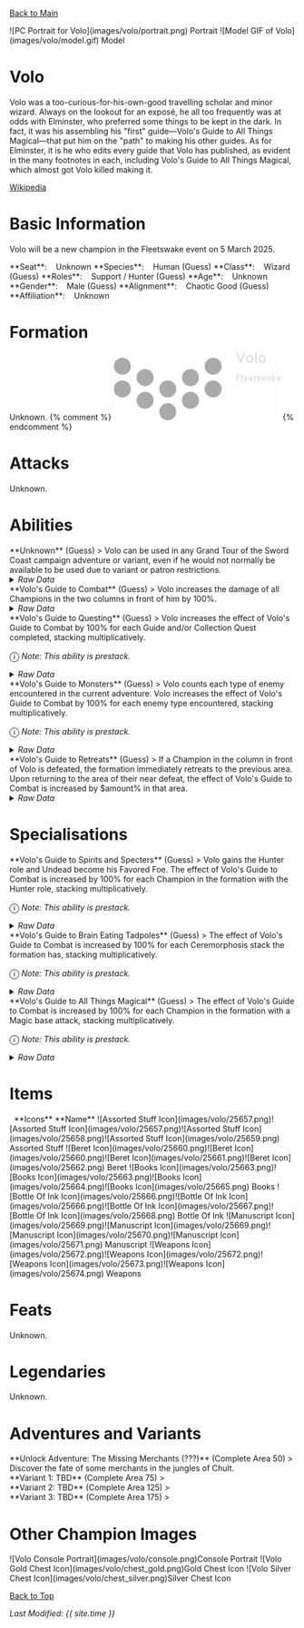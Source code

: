 [Back to Main](index.md)

<span class="championPortraitsRow">
    <span class="championPortraitsColumn">
        <span class="championPortraitsImage">
            ![PC Portrait for Volo](images/volo/portrait.png)
        </span>
        <span>
        Portrait
        </span>
    </span>
    <span class="championPortraitsColumn">
        <span class="championPortraitsImage">
            ![Model GIF of Volo](images/volo/model.gif)
        </span>
        <span>
        Model
        </span>
    </span>
</span>

# Volo

Volo was a too-curious-for-his-own-good travelling scholar and minor wizard. Always on the lookout for an exposé, he all too frequently was at odds with Elminster, who preferred some things to be kept in the dark. In fact, it was his assembling his "first" guide—Volo's Guide to All Things Magical—that put him on the "path" to making his other guides. As for Elminster, it is he who edits every guide that Volo has published, as evident in the many footnotes in each, including Volo's Guide to All Things Magical, which almost got Volo killed making it.

[Wikipedia](https://en.wikipedia.org/wiki/Volothamp_Geddarm/)

# Basic Information

Volo will be a new champion in the Fleetswake event on 5 March 2025.

<span class="champStatsTableColumn">
    <span class="champStatsTableRow">
        <span class="champStatsTableInfoHeader">
            <span style="margin-right:4px;">**Seat**:</span>
        </span>
        <span class="champStatsTableInfoSmall">
            <span style="margin-left:8px;">Unknown</span>
        </span>
    </span>
    <span class="champStatsTableRow">
        <span class="champStatsTableInfoHeader">
            <span style="margin-right:4px;">**Species**:</span>
        </span>
        <span class="champStatsTableInfoSmall">
            <span style="margin-left:8px;">Human (Guess)</span>
        </span>
    </span>
    <span class="champStatsTableRow">
        <span class="champStatsTableInfoHeader">
            <span style="margin-right:4px;">**Class**:</span>
        </span>
        <span class="champStatsTableInfoSmall">
            <span style="margin-left:8px;">Wizard (Guess)</span>
        </span>
    </span>
    <span class="champStatsTableRow">
        <span class="champStatsTableInfoHeader">
            <span style="margin-right:4px;">**Roles**:</span>
        </span>
        <span class="champStatsTableInfoSmall">
            <span style="margin-left:8px;">Support / Hunter (Guess)</span>
        </span>
    </span>
    <span class="champStatsTableRow">
        <span class="champStatsTableInfoHeader">
            <span style="margin-right:4px;">**Age**:</span>
        </span>
        <span class="champStatsTableInfoSmall">
            <span style="margin-left:8px;">Unknown</span>
        </span>
    </span>
    <span class="champStatsTableRow">
        <span class="champStatsTableInfoHeader">
            <span style="margin-right:4px;">**Gender**:</span>
        </span>
        <span class="champStatsTableInfoSmall">
            <span style="margin-left:8px;">Male (Guess)</span>
        </span>
    </span>
    <span class="champStatsTableRow">
        <span class="champStatsTableInfoHeader">
            <span style="margin-right:4px;">**Alignment**:</span>
        </span>
        <span class="champStatsTableInfoSmall">
            <span style="margin-left:8px;">Chaotic Good (Guess)</span>
        </span>
    </span>
    <span class="champStatsTableRow">
        <span class="champStatsTableInfoHeader">
            <span style="margin-right:4px;">**Affiliation**:</span>
        </span>
        <span class="champStatsTableInfoSmall">
            <span style="margin-left:8px;">Unknown</span>
        </span>
    </span>
</span>

# Formation

Unknown.
{% comment %}
<span class="formationBorder">
    ![Formation Layout](images/volo/formation.png)
</span>
{% endcomment %}

# Attacks

Unknown.

# Abilities

<div markdown="1" class="abilityBorder"><div markdown="1" class="abilityBorderInner">
**Unknown** (Guess)
> Volo can be used in any Grand Tour of the Sword Coast campaign adventure or variant, even if he would not normally be available to be used due to variant or patron restrictions.
<details><summary><em>Raw Data</em></summary>
<p>
<pre>
{
    "id": 2230,
    "flavour_text": "",
    "description": {
        "desc": "Volo can be used in any Grand Tour of the Sword Coast campaign adventure or variant, even if he would not normally be available to be used due to variant or patron restrictions."
    },
    "effect_keys": [
        {
            "effect_string": "do_nothing"
        }
    ],
    "requirements": "",
    "graphic_id": 0,
    "large_graphic_id": 0,
    "properties": {
        "is_formation_ability": true,
        "formation_circle_icon": false,
        "owner_use_outgoing_description": true
    }
}
</pre>
</p>
</details>
</div></div>

<div markdown="1" class="abilityBorder"><div markdown="1" class="abilityBorderInner">
**Volo's Guide to Combat** (Guess)
> Volo increases the damage of all Champions in the two columns in front of him by 100%.
<details><summary><em>Raw Data</em></summary>
<p>
<pre>
{
    "id": 2231,
    "flavour_text": "",
    "description": {
        "desc": "Volo increases the damage of all Champions in the two columns in front of him by $amount%."
    },
    "effect_keys": [
        {
            "effect_string": "hero_dps_multiplier_mult,100",
            "targets": [
                "next_two_col"
            ]
        }
    ],
    "requirements": "",
    "graphic_id": 0,
    "large_graphic_id": 0,
    "properties": {
        "is_formation_ability": true,
        "formation_circle_icon": false,
        "owner_use_outgoing_description": true,
        "indexed_effect_properties": true,
        "per_effect_index_bonuses": true,
        "default_bonus_index": 0
    }
}
</pre>
</p>
</details>
</div></div>

<div markdown="1" class="abilityBorder"><div markdown="1" class="abilityBorderInner">
**Volo's Guide to Questing** (Guess)
> Volo increases the effect of Volo's Guide to Combat by 100% for each Guide and/or Collection Quest completed, stacking multiplicatively.

<span style="font-size:1.2em;">ⓘ</span> *Note: This ability is prestack.*
<details><summary><em>Raw Data</em></summary>
<p>
<pre>
{
    "id": 2232,
    "flavour_text": "",
    "description": {
        "desc": "Volo increases the effect of Volo's Guide to Combat by $amount% for each Guide and/or Collection Quest completed, stacking multiplicatively."
    },
    "effect_keys": [
        {
            "effect_string": "pre_stack,100"
        }
    ],
    "requirements": "",
    "graphic_id": 0,
    "large_graphic_id": 0,
    "properties": {
        "is_formation_ability": true,
        "formation_circle_icon": false,
        "owner_use_outgoing_description": true,
        "indexed_effect_properties": true,
        "per_effect_index_bonuses": true,
        "default_bonus_index": 0
    }
}
</pre>
</p>
</details>
</div></div>

<div markdown="1" class="abilityBorder"><div markdown="1" class="abilityBorderInner">
**Volo's Guide to Monsters** (Guess)
> Volo counts each type of enemy encountered in the current adventure. Volo increases the effect of Volo's Guide to Combat by 100% for each enemy type encountered, stacking multiplicatively.

<span style="font-size:1.2em;">ⓘ</span> *Note: This ability is prestack.*
<details><summary><em>Raw Data</em></summary>
<p>
<pre>
{
    "id": 2233,
    "flavour_text": "",
    "description": {
        "desc": "Volo counts each type of enemy encountered in the current adventure. Volo increases the effect of Volo's Guide to Combat by $amount% for each enemy type encountered, stacking multiplicatively."
    },
    "effect_keys": [
        {
            "effect_string": "pre_stack,100"
        }
    ],
    "requirements": "",
    "graphic_id": 0,
    "large_graphic_id": 0,
    "properties": {
        "is_formation_ability": true,
        "formation_circle_icon": false,
        "owner_use_outgoing_description": true,
        "indexed_effect_properties": true,
        "per_effect_index_bonuses": true,
        "default_bonus_index": 0
    }
}
</pre>
</p>
</details>
</div></div>

<div markdown="1" class="abilityBorder"><div markdown="1" class="abilityBorderInner">
**Volo's Guide to Retreats** (Guess)
> If a Champion in the column in front of Volo is defeated, the formation immediately retreats to the previous area. Upon returning to the area of their near defeat, the effect of Volo's Guide to Combat is increased by $amount% in that area.
<details><summary><em>Raw Data</em></summary>
<p>
<pre>
{
    "id": 2234,
    "flavour_text": "",
    "description": {
        "desc": "If a Champion in the column in front of Volo is defeated, the formation immediately retreats to the previous area. Upon returning to the area of their near defeat, the effect of Volo's Guide to Combat is increased by $amount% in that area."
    },
    "effect_keys": [
        {
            "effect_string": "do_nothing"
        }
    ],
    "requirements": "",
    "graphic_id": 0,
    "large_graphic_id": 0,
    "properties": {
        "is_formation_ability": true,
        "formation_circle_icon": false,
        "owner_use_outgoing_description": true,
        "indexed_effect_properties": true,
        "per_effect_index_bonuses": true,
        "default_bonus_index": 0
    }
}
</pre>
</p>
</details>
</div></div>

# Specialisations

<div markdown="1" class="abilityBorder"><div markdown="1" class="abilityBorderInner">
**Volo's Guide to Spirits and Specters** (Guess)
> Volo gains the Hunter role and Undead become his Favored Foe. The effect of Volo's Guide to Combat is increased by 100% for each Champion in the formation with the Hunter role, stacking multiplicatively.

<span style="font-size:1.2em;">ⓘ</span> *Note: This ability is prestack.*
<details><summary><em>Raw Data</em></summary>
<p>
<pre>
{
    "id": 2235,
    "flavour_text": "",
    "description": {
        "desc": "Volo gains the Hunter role and Undead become his Favored Foe. The effect of Volo's Guide to Combat is increased by $amount% for each Champion in the formation with the Hunter role, stacking multiplicatively."
    },
    "effect_keys": [
        {
            "effect_string": "pre_stack,100"
        }
    ],
    "requirements": "",
    "graphic_id": 0,
    "large_graphic_id": 0,
    "properties": {
        "is_formation_ability": true,
        "formation_circle_icon": false,
        "owner_use_outgoing_description": true,
        "indexed_effect_properties": true,
        "per_effect_index_bonuses": true,
        "default_bonus_index": 0
    }
}
</pre>
</p>
</details>
</div></div>

<div markdown="1" class="abilityBorder"><div markdown="1" class="abilityBorderInner">
**Volo's Guide to Brain Eating Tadpoles** (Guess)
> The effect of Volo's Guide to Combat is increased by 100% for each Ceremorphosis stack the formation has, stacking multiplicatively.

<span style="font-size:1.2em;">ⓘ</span> *Note: This ability is prestack.*
<details><summary><em>Raw Data</em></summary>
<p>
<pre>
{
    "id": 2236,
    "flavour_text": "",
    "description": {
        "desc": "The effect of Volo's Guide to Combat is increased by $amount% for each Ceremorphosis stack the formation has, stacking multiplicatively."
    },
    "effect_keys": [
        {
            "effect_string": "pre_stack,100"
        }
    ],
    "requirements": "",
    "graphic_id": 0,
    "large_graphic_id": 0,
    "properties": {
        "is_formation_ability": true,
        "formation_circle_icon": false,
        "owner_use_outgoing_description": true,
        "indexed_effect_properties": true,
        "per_effect_index_bonuses": true,
        "default_bonus_index": 0
    }
}
</pre>
</p>
</details>
</div></div>

<div markdown="1" class="abilityBorder"><div markdown="1" class="abilityBorderInner">
**Volo's Guide to All Things Magical** (Guess)
> The effect of Volo's Guide to Combat is increased by 100% for each Champion in the formation with a Magic base attack, stacking multiplicatively.

<span style="font-size:1.2em;">ⓘ</span> *Note: This ability is prestack.*
<details><summary><em>Raw Data</em></summary>
<p>
<pre>
{
    "id": 2237,
    "flavour_text": "",
    "description": {
        "desc": "The effect of Volo's Guide to Combat is increased by $amount% for each Champion in the formation with a Magic base attack, stacking multiplicatively."
    },
    "effect_keys": [
        {
            "effect_string": "pre_stack,100"
        }
    ],
    "requirements": "",
    "graphic_id": 0,
    "large_graphic_id": 0,
    "properties": {
        "is_formation_ability": true,
        "formation_circle_icon": false,
        "owner_use_outgoing_description": true,
        "indexed_effect_properties": true,
        "per_effect_index_bonuses": true,
        "default_bonus_index": 0
    }
}
</pre>
</p>
</details>
</div></div>

# Items

<span class="itemTableColumn">
    <span class="itemTableRowHeader">
        <span class="itemTableIcon">
            <span style="margin-left:8px;">**Icons**</span>
        </span>
        <span class="itemTableNameSmall">
            **Name**
        </span>
    </span>
    <span class="itemTableRow">
        <span class="itemTableIcon">
            <span class="itemTableIcon1">![Assorted Stuff Icon](images/volo/25657.png)</span><span class="itemTableIcon2">![Assorted Stuff Icon](images/volo/25657.png)</span><span class="itemTableIcon3">![Assorted Stuff Icon](images/volo/25658.png)</span><span class="itemTableIcon4">![Assorted Stuff Icon](images/volo/25659.png)</span>
        </span>
        <span class="itemTableNameSmall">
            Assorted Stuff
        </span>
    </span>
    <span class="itemTableRow">
        <span class="itemTableIcon">
            <span class="itemTableIcon1">![Beret Icon](images/volo/25660.png)</span><span class="itemTableIcon2">![Beret Icon](images/volo/25660.png)</span><span class="itemTableIcon3">![Beret Icon](images/volo/25661.png)</span><span class="itemTableIcon4">![Beret Icon](images/volo/25662.png)</span>
        </span>
        <span class="itemTableNameSmall">
            Beret
        </span>
    </span>
    <span class="itemTableRow">
        <span class="itemTableIcon">
            <span class="itemTableIcon1">![Books Icon](images/volo/25663.png)</span><span class="itemTableIcon2">![Books Icon](images/volo/25663.png)</span><span class="itemTableIcon3">![Books Icon](images/volo/25664.png)</span><span class="itemTableIcon4">![Books Icon](images/volo/25665.png)</span>
        </span>
        <span class="itemTableNameSmall">
            Books
        </span>
    </span>
    <span class="itemTableRow">
        <span class="itemTableIcon">
            <span class="itemTableIcon1">![Bottle Of Ink Icon](images/volo/25666.png)</span><span class="itemTableIcon2">![Bottle Of Ink Icon](images/volo/25666.png)</span><span class="itemTableIcon3">![Bottle Of Ink Icon](images/volo/25667.png)</span><span class="itemTableIcon4">![Bottle Of Ink Icon](images/volo/25668.png)</span>
        </span>
        <span class="itemTableNameSmall">
            Bottle Of Ink
        </span>
    </span>
    <span class="itemTableRow">
        <span class="itemTableIcon">
            <span class="itemTableIcon1">![Manuscript Icon](images/volo/25669.png)</span><span class="itemTableIcon2">![Manuscript Icon](images/volo/25669.png)</span><span class="itemTableIcon3">![Manuscript Icon](images/volo/25670.png)</span><span class="itemTableIcon4">![Manuscript Icon](images/volo/25671.png)</span>
        </span>
        <span class="itemTableNameSmall">
            Manuscript
        </span>
    </span>
    <span class="itemTableRow">
        <span class="itemTableIcon">
            <span class="itemTableIcon1">![Weapons Icon](images/volo/25672.png)</span><span class="itemTableIcon2">![Weapons Icon](images/volo/25672.png)</span><span class="itemTableIcon3">![Weapons Icon](images/volo/25673.png)</span><span class="itemTableIcon4">![Weapons Icon](images/volo/25674.png)</span>
        </span>
        <span class="itemTableNameSmall">
            Weapons
        </span>
    </span>
</span>

# Feats

Unknown.

# Legendaries

Unknown.

# Adventures and Variants

<div markdown="1" class="abilityBorder"><div markdown="1" class="abilityBorderInner">
**Unlock Adventure: The Missing Merchants (???)** (Complete Area 50)
> Discover the fate of some merchants in the jungles of Chult.
</div></div>
<div markdown="1" class="abilityBorder"><div markdown="1" class="abilityBorderInner">
**Variant 1: TBD** (Complete Area 75)
> 
</div></div>
<div markdown="1" class="abilityBorder"><div markdown="1" class="abilityBorderInner">
**Variant 2: TBD** (Complete Area 125)
> 
</div></div>
<div markdown="1" class="abilityBorder"><div markdown="1" class="abilityBorderInner">
**Variant 3: TBD** (Complete Area 175)
> 
</div></div>

# Other Champion Images

<span class="championImagesColumn">
    <span class="championImagesRow">
        <span class="championImagesPortrait">
            ![Volo Console Portrait](images/volo/console.png)Console Portrait
        </span>
    </span>
    <span class="championImagesRow">
        <span class="championImagesChests">
            ![Volo Gold Chest Icon](images/volo/chest_gold.png)Gold Chest Icon
        </span>
        <span class="championImagesChests">
            ![Volo Silver Chest Icon](images/volo/chest_silver.png)Silver Chest Icon
        </span>
    </span>
</span>

[Back to Top](#top)

*Last Modified: {{ site.time }}*
